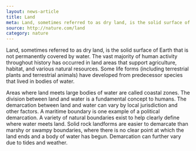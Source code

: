 ```yaml
---
layout: news-article
title: Land
meta: Land, sometimes referred to as dry land, is the solid surface of Earth that is not permanently covered by water.
source: http://nature.com/land
category: nature
---
```


Land, sometimes referred to as dry land, is the solid surface of Earth that is not permanently covered by water. The vast majority of human activity throughout history has occurred in land areas that support agriculture, habitat, and various natural resources. Some life forms (including terrestrial plants and terrestrial animals) have developed from predecessor species that lived in bodies of water.

Areas where land meets large bodies of water are called coastal zones. The division between land and water is a fundamental concept to humans. The demarcation between land and water can vary by local jurisdiction and other factors. A maritime boundary is one example of a political demarcation. A variety of natural boundaries exist to help clearly define where water meets land. Solid rock landforms are easier to demarcate than marshy or swampy boundaries, where there is no clear point at which the land ends and a body of water has begun. Demarcation can further vary due to tides and weather.
